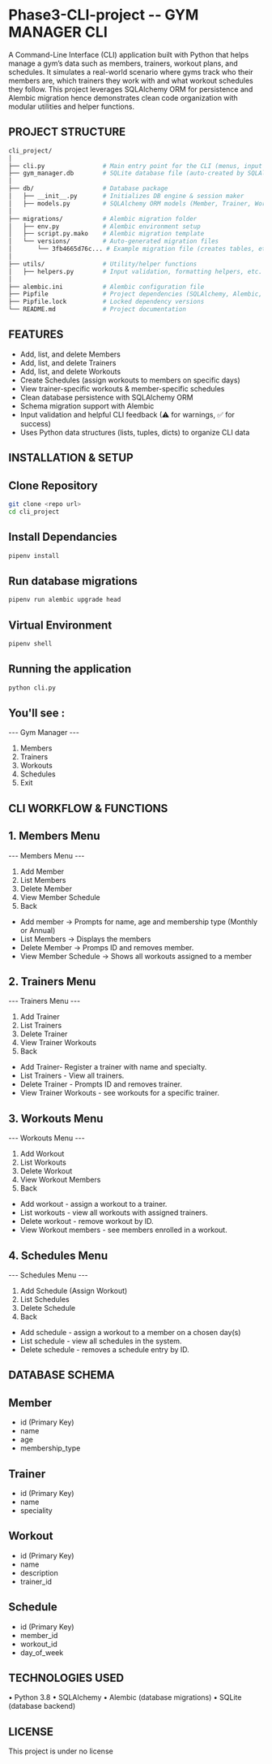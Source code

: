 # Phase3-CLI-project -- GYM MANAGER CLI

A Command-Line Interface (CLI) application built with Python that helps manage a gym’s data such as members, trainers, workout plans, and schedules.
It simulates a real-world scenario where gyms track who their members are, which trainers they work with and what workout schedules they follow.
This project leverages SQLAlchemy ORM  for persistence and Alembic migration hence demonstrates clean code organization with modular utilities and helper functions.

## PROJECT STRUCTURE

```bash
cli_project/
│
├── cli.py                # Main entry point for the CLI (menus, input handling, workflow)
├── gym_manager.db        # SQLite database file (auto-created by SQLAlchemy + Alembic)
│
├── db/                   # Database package
│   ├── __init__.py       # Initializes DB engine & session maker
│   ├── models.py         # SQLAlchemy ORM models (Member, Trainer, Workout, Schedule)
│
├── migrations/           # Alembic migration folder
│   ├── env.py            # Alembic environment setup
│   ├── script.py.mako    # Alembic migration template
│   └── versions/         # Auto-generated migration files
│       └── 3fb4665d76c... # Example migration file (creates tables, etc.)
│
├── utils/                # Utility/helper functions
│   ├── helpers.py        # Input validation, formatting helpers, etc.
│
├── alembic.ini           # Alembic configuration file
├── Pipfile               # Project dependencies (SQLAlchemy, Alembic, etc.)
├── Pipfile.lock          # Locked dependency versions
└── README.md             # Project documentation

```

## FEATURES
- Add, list, and delete Members  
- Add, list, and delete Trainers  
- Add, list, and delete Workouts  
- Create Schedules (assign workouts to members on specific days)  
- View trainer-specific workouts & member-specific schedules  
- Clean database persistence with SQLAlchemy ORM 
- Schema migration support with Alembic  
- Input validation and helpful CLI feedback (⚠ for warnings, ✅ for success)  
- Uses Python data structures (lists, tuples, dicts) to organize CLI data  


## INSTALLATION & SETUP

## Clone Repository
```bash
git clone <repo url>
cd cli_project
```

## Install Dependancies
```bash
pipenv install
```


## Run database migrations
```bash
pipenv run alembic upgrade head
```

## Virtual Environment
```bash
pipenv shell
```


## Running the application
```bash
python cli.py
```

## You'll see :

--- Gym Manager ---
1. Members
2. Trainers
3. Workouts
4. Schedules
0. Exit

## CLI WORKFLOW & FUNCTIONS

## 1. Members Menu
--- Members Menu ---
1. Add Member
2. List Members
3. Delete Member
4. View Member Schedule
0. Back

- Add member -> Prompts for name, age and membership type (Monthly or Annual)
- List Members -> Displays the members
- Delete Member -> Promps ID and removes member.
- View Member Schedule -> Shows all workouts assigned to a member

## 2. Trainers Menu

--- Trainers Menu ---
1. Add Trainer
2. List Trainers
3. Delete Trainer
4. View Trainer Workouts
0. Back

- Add Trainer- Register a trainer with name and specialty.
- List Trainers -  View all trainers.
- Delete Trainer - Prompts ID and removes trainer.
- View Trainer Workouts - see workouts for a specific trainer.

## 3. Workouts Menu

--- Workouts Menu ---
1. Add Workout
2. List Workouts
3. Delete Workout
4. View Workout Members
0. Back

- Add workout - assign a workout to a trainer.
- List workouts - view all workouts with assigned trainers.
- Delete workout - remove workout by ID.
- View Workout members - see members enrolled in a workout.

## 4. Schedules Menu

--- Schedules Menu ---
1. Add Schedule (Assign Workout)
2. List Schedules
3. Delete Schedule
0. Back

- Add schedule - assign a workout to a member on a chosen day(s)
- List schedule - view all schedules in the system.
- Delete schedule - removes a schedule entry by ID.


## DATABASE SCHEMA

## Member
- id (Primary Key)
- name
- age
- membership_type

## Trainer
- id (Primary Key)
- name
- speciality

## Workout
- id (Primary Key)
- name
- description
- trainer_id

## Schedule
- id (Primary Key)
- member_id
- workout_id
- day_of_week


## TECHNOLOGIES USED
• Python 3.8
• SQLAlchemy
• Alembic (database migrations)
• SQLite (database backend)

## LICENSE
This project is under no license